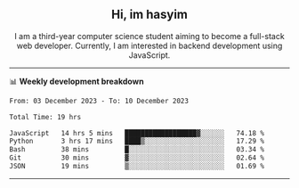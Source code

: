 <h2 align="center"> Hi, im hasyim </h2>

<p align="center"> I am a third-year computer science student aiming to become a full-stack web developer. Currently, I am interested in backend development using JavaScript. </p>

---

<!--
**hasyimashari/hasyimashari** is a ✨ _special_ ✨ repository because its `README.md` (this file) appears on your GitHub profile.

Here are some ideas to get you started:

- 🔭 I’m currently working on ...
- 🌱 I’m currently learning ...
- 👯 I’m looking to collaborate on ...
- 🤔 I’m looking for help with ...
- 💬 Ask me about ...
- 📫 How to reach me: ...
- 😄 Pronouns: ...
- ⚡ Fun fact: ...
-->

📊 **Weekly development breakdown**

<!--START_SECTION:waka-->

```txt
From: 03 December 2023 - To: 10 December 2023

Total Time: 19 hrs

JavaScript   14 hrs 5 mins   ██████████████████▓░░░░░░   74.18 %
Python       3 hrs 17 mins   ████▒░░░░░░░░░░░░░░░░░░░░   17.29 %
Bash         38 mins         █░░░░░░░░░░░░░░░░░░░░░░░░   03.34 %
Git          30 mins         ▓░░░░░░░░░░░░░░░░░░░░░░░░   02.64 %
JSON         19 mins         ▒░░░░░░░░░░░░░░░░░░░░░░░░   01.69 %
```

<!--END_SECTION:waka-->

---
